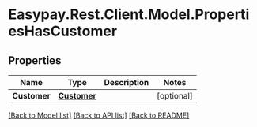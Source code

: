 # Easypay.Rest.Client.Model.PropertiesHasCustomer

## Properties

Name | Type | Description | Notes
------------ | ------------- | ------------- | -------------
**Customer** | [**Customer**](Customer.md) |  | [optional] 

[[Back to Model list]](../README.md#documentation-for-models) [[Back to API list]](../README.md#documentation-for-api-endpoints) [[Back to README]](../README.md)

